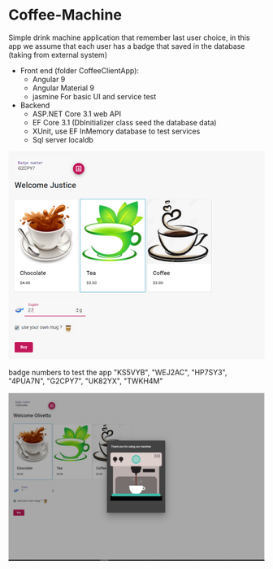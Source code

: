 # Coffee-Machine
Simple drink machine application that remember last user choice, in this app we assume that each user has a badge that saved in the database (taking from external system)

 - Front end (folder CoffeeClientApp): 
    - Angular 9 
    - Angular Material 9
    - jasmine For basic UI and service test
 - Backend
   - ASP.NET Core 3.1 web API 
   - EF Core 3.1 (DbInitializer class seed the database data)
   - XUnit, use EF InMemory database to test services
   - Sql server localdb

![](CoffeeMachineUI.png)

badge numbers to test the app 
"KS5VYB", "WEJ2AC", "HP7SY3", "4PUA7N", "G2CPY7", "UK82YX", "TWKH4M"

![](BuyValidation.png)
